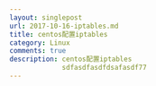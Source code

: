 ```yaml
---
layout: singlepost
url: 2017-10-16-iptables.md
title: centos配置iptables
category: Linux
comments: true
description: centos配置iptables 
             sdfasdfasdfdsafasdf77
---
```


